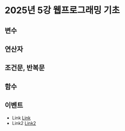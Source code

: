 # 2025년 5강 웹프로그래밍 기초

## 변수


## 연산자


## 조건문, 반복문


## 함수


## 이벤트
   - Link <a href="">Link</a>
   - Link2 <a href="">Link2</a>
   
 
